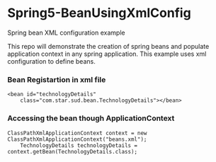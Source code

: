 # Spring5-BeanUsingXmlConfig
Spring bean XML configuration example

This repo will demonstrate the creation of spring beans and populate application context in any spring application. This example uses xml configuration to define beans.

### Bean Registartion in xml file

    <bean id="technologyDetails"
		class="com.star.sud.bean.TechnologyDetails"></bean>

### Accessing the bean though ApplicationContext

    ClassPathXmlApplicationContext context = new ClassPathXmlApplicationContext("beans.xml");
		TechnologyDetails technologyDetails = context.getBean(TechnologyDetails.class);


